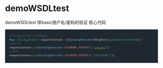 # demoWSDLtest
demoWSDLtest   带basic用户名/密码的验证
核心代码


![image](https://github.com/cfrzjj/demoWSDLtest/blob/main/src/main/resources/static/基于basic用户名密码核心验证.png)


